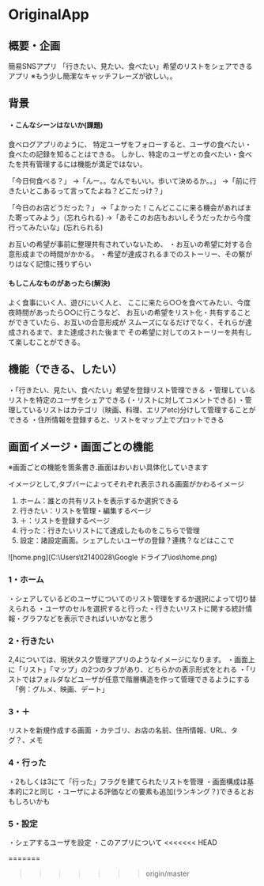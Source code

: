 # OriginalApp
## 概要・企画
簡易SNSアプリ
「行きたい、見たい、食べたい」希望のリストをシェアできるアプリ
※もう少し簡潔なキャッチフレーズが欲しい。。

## 背景
#### ・こんなシーンはないか(課題)
食べログアプリのように、
特定ユーザをフォローすると、ユーザの食べたい・食べたの記録を知ることはできる。
しかし、特定のユーザとの食べたい・食べたを共有管理するには機能が満足ではない。

「今日何食べる？」
→「んー。。なんでもいい。歩いて決めるか。。」
→「前に行きたいとこあるって言ってたよね？どこだっけ？」

「今日のお店どうだった？」
→「よかった！こんどここに来る機会があればまた寄ってみよう」（忘れられる)
→「あそこのお店もおいしそうだったから今度行ってみたいな」(忘れられる)


お互いの希望が事前に整理共有されていないため、
・お互いの希望に対する合意形成までの時間がかかる。
・希望が達成されるまでのストーリー、その繋がりはなく記憶に残りずらい

#### もしこんなものがあったら(解決)
よく食事にいく人、遊びにいく人と、
ここに来たら○○を食べてみたい、今度夜時間があったら○○に行こうなど、
お互いの希望をリスト化・共有することができていたら、お互いの合意形成が
スムーズになるだけでなく、それらが達成されるまで、また達成された後まで
その希望に対してのストーリーを共有して楽しむことができる。


## 機能（できる、したい）

・「行きたい、見たい、食べたい」希望を登録リスト管理できる
・管理しているリストを特定のユーザをシェアできる
(・リストに対してコメントできる)
・管理しているリストはカテゴリ（映画、料理、エリアetc)分けして管理することができる
・住所情報を登録すると、リストをマップ上でプロットできる


## 画面イメージ・画面ごとの機能

※画面ごとの機能を箇条書き.画面はおいおい具体化していきます


イメージとして,タブバーによってそれぞれ表示される画面がかわるイメージ
1. ホーム：誰との共有リストを表示するか選択できる
2. 行きたい：リストを管理・編集するページ
3. ＋：リストを登録するページ
4. 行った：行きたいリストにて達成したものをこちらで管理
5. 設定：諸設定画面。シェアしたいユーザの登録？連携？などはここで

![home.png](C:\Users\t2140028\Google ドライブ\ios\home.png)

### 1・ホーム
・シェアしているどのユーザについてのリスト管理をするか選択によって切り替えられる
・ユーザのセルを選択すると行った・行きたいリストに関する統計情報・グラフなどを表示できればいいかなと思う

### 2・行きたい
2,4については、現状タスク管理アプリのようなイメージになります。
・画面上に「リスト」「マップ」の2つのタブがあり、どちらかの表示形式をとれる
・「リストではフォルダなどユーザが任意で階層構造を作って管理できるようにする
　「例：グルメ、映画、デート」
### 3・＋
リストを新規作成する画面
・カテゴリ、お店の名前、住所情報、URL、タグ？、メモ

### 4・行った
・2もしくは3にて「行った」フラグを建てられたリストを管理
・画面構成は基本的に2と同じ
・ユーザによる評価などの要素も追加(ランキング？)できるとおもしろいかも
### 5・設定
・シェアするユーザを設定
・このアプリについて
<<<<<<< HEAD



=======
>>>>>>> origin/master
